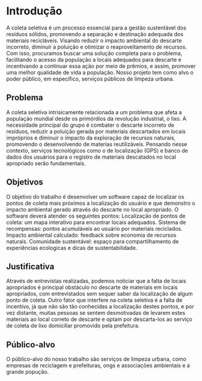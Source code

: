 # Introdução

A coleta seletiva é um processo essencial para a gestão sustentável dos resíduos sólidos, promovendo a separação e destinação adequada dos materiais recicláveis. Visando reduzir o impacto ambiental do descarte incorreto, diminuir a poluição e otimizar o reaproveitamento de recursos.
Com isso, procuramos buscar uma solução completa para o problema, facilitando o acesso da população a locais adequados para descarte e incentivando a continuar essa ação por meio de prêmios, e assim, promover uma melhor qualidade de vida a população.
Nosso projeto tem como alvo o poder público, em específico, serviços públicos de limpeza urbana.

## Problema
A coleta seletiva intrisicamente relacionada a um problema que afeta a população mundial desde os primórdios da revolução industrial, o lixo.
A necessidade principal do grupo é combater o descarte incorreto de resíduos, reduzir a poluição gerada por materiais descartados em locais impróprios e diminuir o impacto da exploração de recursos naturais, promovendo o desenvolvendo de materias reutilizáveis.
Pensando nesse contexto, serviços tecnológicos como o de localização (GPS) e banco de dados dos usuários para o registro de materiais descatados no local apropriado serão fundamentais.

## Objetivos
O objetivo do trabalho é desenvolver um software capaz de localizar os pontos de coleta mais próximos a localização do usuário e que demonstro o impacto ambiental gerado através do descarte no local apropriado.
O software deverá atender os seguintes pontos: 
Localização de pontos de coleta: um mapa interativo para encontrar locais adequados.
Sistema de recompensas: pontos acumuláveis ao usuário por materiais reciclados.
Impacto ambiental calculado: feedback sobre economia de recursos naturais.
Comunidade sustentável: espaço para compartilhamento de experiências ecologicas e dicas de sustentabilidade. 

## Justificativa
Através de entrevistas realizadas, podemos noticiar que a falta de locais apropriados é principal obstáculo no descarte de materiais em locais apropriados, com entrevistados sem sequer saber da localização de algum ponto de coleta. Outro fator que interfere na coleta seletiva é a falta de incentivo, já que não são tão conhecidas a localização destes pontos, e por vez distante, muitas pessoas se sentem desmotivadas de levarem estes materiais ao local correto de descarte e optam por descarta-los ao serviço de coleta de lixo domiciliar promovido pela prefeitura. 

## Público-alvo

O público-alvo do nosso trabalho são serviços de limpeza urbana, como empresas de reciclagem e prefeituras, ongs e associações ambientais e a grande popução.
